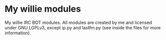 My willie modules
=================

My willie IRC BOT modules. All modules are created by me and licensed under GNU LGPLv3, except ip.py and lastfm.py (see inside the files for more information).
